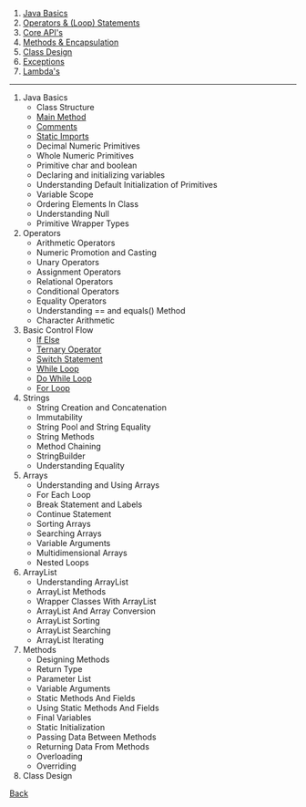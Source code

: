 1. [Java Basics](java-basics/README.md)
1. [Operators & (Loop) Statements](operators-statements/README.md)
1. [Core API's](core-api/README.md)
1. [Methods & Encapsulation]()
1. [Class Design]()
1. [Exceptions]()
1. [Lambda's]()

<hr/>

1. Java Basics
    - Class Structure
    - [Main Method](java-basics/main-method/README.md)
    - [Comments](java-basics/class-structure/comments/#for)
    - [Static Imports](java-basics/package-imports/#static-imports)
    - Decimal Numeric Primitives
    - Whole Numeric Primitives
    - Primitive char and boolean
    - Declaring and initializing variables
    - Understanding Default Initialization of Primitives
    - Variable Scope
    - Ordering Elements In Class
    - Understanding Null
    - Primitive Wrapper Types
1.  Operators
    - Arithmetic Operators
    - Numeric Promotion and Casting
    - Unary Operators
    - Assignment Operators
    - Relational Operators
    - Conditional Operators
    - Equality Operators
    - Understanding == and equals() Method
    - Character Arithmetic
1. Basic Control Flow
    - [If Else](operators-statements/statements/)
    - [Ternary Operator](operators-statements/operators/)
    - [Switch Statement](operators-statements/statements/)
    - [While Loop](operators-statements/statements/)
    - [Do While Loop](operators-statements/statements/)
    - [For Loop](operators-statements/statements/)
1. Strings
    - String Creation and Concatenation
    - Immutability
    - String Pool and String Equality
    - String Methods
    - Method Chaining
    - StringBuilder
    - Understanding Equality
1. Arrays
    - Understanding and Using Arrays
    - For Each Loop
    - Break Statement and Labels
    - Continue Statement
    - Sorting Arrays
    - Searching Arrays
    - Variable Arguments
    - Multidimensional Arrays
    - Nested Loops
1. ArrayList
    - Understanding ArrayList
    - ArrayList Methods
    - Wrapper Classes With ArrayList
    - ArrayList And Array Conversion
    - ArrayList Sorting
    - ArrayList Searching
    - ArrayList Iterating
1. Methods
    - Designing Methods
    - Return Type
    - Parameter List
    - Variable Arguments
    - Static Methods And Fields
    - Using Static Methods And Fields
    - Final Variables
    - Static Initialization
    - Passing Data Between Methods
    - Returning Data From Methods
    - Overloading
    - Overriding
1. Class Design
    

[Back](../../tree/master)
